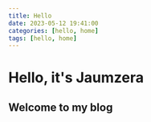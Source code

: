 ```yaml
---
title: Hello
date: 2023-05-12 19:41:00
categories: [hello, home]
tags: [hello, home]
---
```


# Hello, it's Jaumzera

## Welcome to my blog
